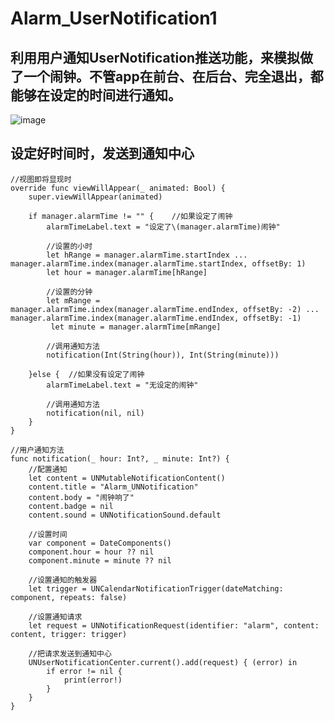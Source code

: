 # Alarm_UserNotification1
利用用户通知UserNotification推送功能，来模拟做了一个闹钟。不管app在前台、在后台、完全退出，都能够在设定的时间进行通知。
----

![image](https://github.com/Kimsswift/Alarm_UserNotification1/blob/master/Alarm_UNNotification/n00.gif)

设定好时间时，发送到通知中心
--------
    //视图即将显现时
    override func viewWillAppear(_ animated: Bool) {
        super.viewWillAppear(animated)
        
        if manager.alarmTime != "" {    //如果设定了闹钟
            alarmTimeLabel.text = "设定了\(manager.alarmTime)闹钟"
            
            //设置的小时
            let hRange = manager.alarmTime.startIndex ... manager.alarmTime.index(manager.alarmTime.startIndex, offsetBy: 1)
            let hour = manager.alarmTime[hRange]
            
            //设置的分钟
            let mRange = manager.alarmTime.index(manager.alarmTime.endIndex, offsetBy: -2) ... manager.alarmTime.index(manager.alarmTime.endIndex, offsetBy: -1)
             let minute = manager.alarmTime[mRange]
            
            //调用通知方法
            notification(Int(String(hour)), Int(String(minute)))
            
        }else {  //如果没有设定了闹钟
            alarmTimeLabel.text = "无设定的闹钟"
            
            //调用通知方法
            notification(nil, nil)
        }
    }
    
    //用户通知方法
    func notification(_ hour: Int?, _ minute: Int?) {
        //配置通知
        let content = UNMutableNotificationContent()
        content.title = "Alarm_UNNotification"
        content.body = "闹钟响了"
        content.badge = nil
        content.sound = UNNotificationSound.default

        //设置时间
        var component = DateComponents()
        component.hour = hour ?? nil
        component.minute = minute ?? nil
        
        //设置通知的触发器
        let trigger = UNCalendarNotificationTrigger(dateMatching: component, repeats: false)
        
        //设置通知请求
        let request = UNNotificationRequest(identifier: "alarm", content: content, trigger: trigger)
        
        //把请求发送到通知中心
        UNUserNotificationCenter.current().add(request) { (error) in
            if error != nil {
                print(error!)
            }
        }
    }
